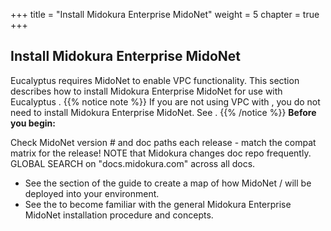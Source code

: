 +++
title = "Install Midokura Enterprise MidoNet"
weight = 5
chapter = true
+++


## Install Midokura Enterprise MidoNet
Eucalyptus requires MidoNet to enable VPC functionality. This section describes how to install Midokura Enterprise MidoNet for use with Eucalyptus .
{{% notice note %}}
If you are not using VPC with , you do not need to install Midokura Enterprise MidoNet. See . 
{{% /notice %}}
**Before you begin:** 

Check MidoNet version # and doc paths each release - match the compat matrix for the release! NOTE that Midokura changes doc repo frequently. GLOBAL SEARCH on "docs.midokura.com" across all docs. 

* See the section of the guide to create a map of how MidoNet / will be deployed into your environment. 
* See the to become familiar with the general Midokura Enterprise MidoNet installation procedure and concepts. 
